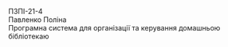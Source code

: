 ПЗПІ-21-4<br>
Павленко Поліна<br>
Програмна система для організації та керування домашньою бібліотекаю
